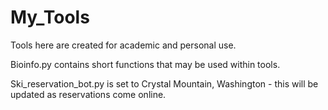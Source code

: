 # My_Tools

Tools here are created for academic and personal use.

Bioinfo.py contains short functions that may be used within tools.  
  
Ski_reservation_bot.py is set to Crystal Mountain, Washington - this will be updated as reservations come online.
